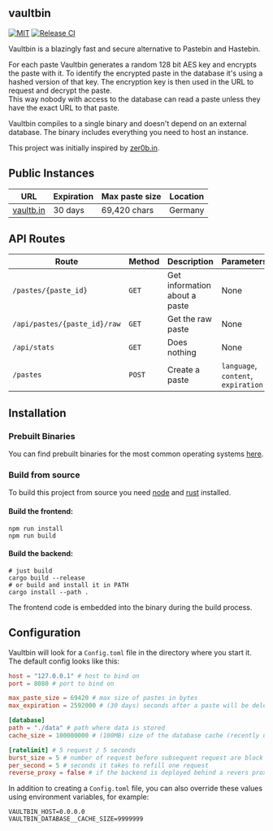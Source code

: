 ## vaultbin

[![MIT](https://img.shields.io/badge/license-MIT-blue.svg)](./LICENSE)
[![Release CI](https://github.com/merlinfuchs/vaultbin/actions/workflows/release.yml/badge.svg)](https://github.com/merlinfuchs/vaultbin/releases)

Vaultbin is a blazingly fast and secure alternative to Pastebin and Hastebin.

For each paste Vaultbin generates a random 128 bit AES key and encrypts the paste with it. 
To identify the encrypted paste in the database it's using a hashed version of that key.
The encryption key is then used in the URL to request and decrypt the paste.  
This way nobody with access to the database can read a paste unless they have the exact URL to that paste.

Vaultbin compiles to a single binary and doesn't depend on an external database.
The binary includes everything you need to host an instance.

This project was initially inspired by [zer0b.in](https://github.com/zer0bin-dev/zer0bin).

## Public Instances

| URL                                            | Expiration | Max paste size | Location                            |
| ---------------------------------------------- | ---------- | -------------- | ----------------------------------- |
| [vaultb.in](https://vaultb.in)                 | 30 days    | 69,420 chars   | Germany                             |

## API Routes

| Route | Method | Description | Parameters
| --- | --- | --- | --- |
| `/pastes/{paste_id}` | `GET` | Get information about a paste | None
| `/api/pastes/{paste_id}/raw` | `GET` | Get the raw paste | None
| `/api/stats` | `GET` | Does nothing | None
| `/pastes` | `POST` | Create a paste | `language`, `content`, `expiration`

## Installation

### Prebuilt Binaries

You can find prebuilt binaries for the most common operating systems [here](https://github.com/merlinfuchs/vaultbin/releases).

### Build from source

To build this project from source you need [node](https://nodejs.org/en/download/) and [rust](https://www.rust-lang.org/tools/install) installed.

#### Build the frontend:
```shell
npm run install
npm run build
```

#### Build the backend:
```shell
# just build
cargo build --release
# or build and install it in PATH
cargo install --path .
```

The frontend code is embedded into the binary during the build process. 

## Configuration

Vaultbin will look for a `Config.toml` file in the directory where you start it.  
The default config looks like this:
```toml
host = "127.0.0.1" # host to bind on
port = 8080 # port to bind on

max_paste_size = 69420 # max size of pastes in bytes
max_expiration = 2592000 # (30 days) seconds after a paste will be deleted

[database]
path = "./data" # path where data is stored
cache_size = 100000000 # (100MB) size of the database cache (recently used pastes will be kept in memory if possible)

[ratelimit] # 5 request / 5 seconds
burst_size = 5 # number of request before subsequent request are block
per_second = 5 # seconds it takes to refill one request
reverse_proxy = false # if the backend is deployed behind a revers proxy -> this changes the way the peers IP is retrieved
```

In addition to creating a `Config.toml` file, you can also override these values using environment variables, for example:

```shell
VAULTBIN_HOST=0.0.0.0
VAULTBIN_DATABASE__CACHE_SIZE=9999999
```
